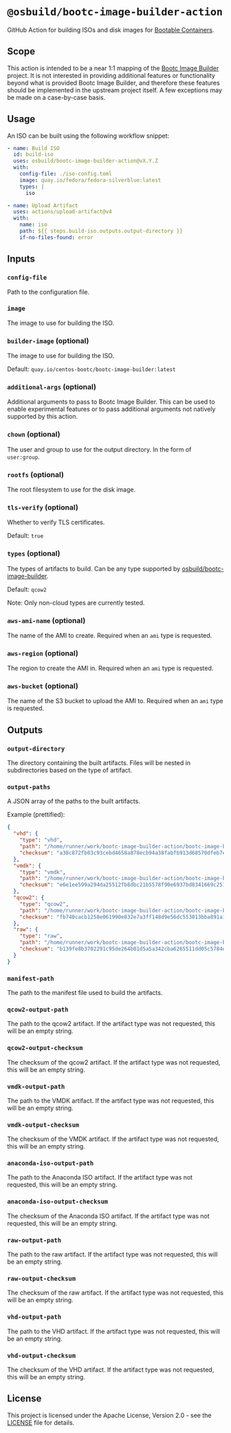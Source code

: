 # `@osbuild/bootc-image-builder-action`

GitHub Action for building ISOs and disk images for
[Bootable Containers](https://bootc-dev.github.io/bootc/).

## Scope

This action is intended to be a near 1:1 mapping of the
[Bootc Image Builder](https://github.com/osbuild/bootc-image-builder/) project.
It is not interested in providing additional features or functionality beyond
what is provided Bootc Image Builder, and therefore these features should be
implemented in the upstream project itself. A few exceptions may be made on a
case-by-case basis.

## Usage

An ISO can be built using the following workflow snippet:

```yaml
- name: Build ISO
  id: build-iso
  uses: osbuild/bootc-image-builder-action@vX.Y.Z
  with:
    config-file: ./iso-config.toml
    image: quay.io/fedora/fedora-silverblue:latest
    types: |
      iso

- name: Upload Artifact
  uses: actions/upload-artifact@v4
  with:
    name: iso
    path: ${{ steps.build-iso.outputs.output-directory }}
    if-no-files-found: error
```

## Inputs

### `config-file`

Path to the configuration file.

### `image`

The image to use for building the ISO.

### `builder-image` (optional)

The image to use for building the ISO.

Default: `quay.io/centos-bootc/bootc-image-builder:latest`

### `additional-args` (optional)

Additional arguments to pass to Bootc Image Builder. This can be used to enable
experimental features or to pass additional arguments not natively supported by
this action.

### `chown` (optional)

The user and group to use for the output directory. In the form of `user:group`.

### `rootfs` (optional)

The root filesystem to use for the disk image.

### `tls-verify` (optional)

Whether to verify TLS certificates.

Default: `true`

### `types` (optional)

The types of artifacts to build. Can be any type supported by
[osbuild/bootc-image-builder](https://github.com/osbuild/bootc-image-builder).

Default: `qcow2`

Note: Only non-cloud types are currently tested.

### `aws-ami-name` (optional)

The name of the AMI to create. Required when an `ami` type is requested.

### `aws-region` (optional)

The region to create the AMI in. Required when an `ami` type is requested.

### `aws-bucket` (optional)

The name of the S3 bucket to upload the AMI to. Required when an `ami` type is
requested.

## Outputs

### `output-directory`

The directory containing the built artifacts. Files will be nested in
subdirectories based on the type of artifact.

### `output-paths`

A JSON array of the paths to the built artifacts.

Example (prettified):

```json
{
  "vhd": {
    "type": "vhd",
    "path": "/home/runner/work/bootc-image-builder-action/bootc-image-builder-action/output/vpc/disk.vhd",
    "checksum": "a38c872fb03c93cebd4658a878ecb94a38fabfb913d68570dfeb7e6c39134732"
  },
  "vmdk": {
    "type": "vmdk",
    "path": "/home/runner/work/bootc-image-builder-action/bootc-image-builder-action/output/vmdk/disk.vmdk",
    "checksum": "e6e1ee599a294da25512fb8dbc21b5578f90e6937bd8341669c251a6f64407e1"
  },
  "qcow2": {
    "type": "qcow2",
    "path": "/home/runner/work/bootc-image-builder-action/bootc-image-builder-action/output/qcow2/disk.qcow2",
    "checksum": "fb740cacb1258e061990e832e7a3ff148d9e56dc553013bba891a1f12fd8e73b"
  },
  "raw": {
    "type": "raw",
    "path": "/home/runner/work/bootc-image-builder-action/bootc-image-builder-action/output/image/disk.raw",
    "checksum": "b139fe8b3702291c95de264b01d5a5a342cba6265511dd05c5784dbbdb37a268"
  }
}
```

### `manifest-path`

The path to the manifest file used to build the artifacts.

### `qcow2-output-path`

The path to the qcow2 artifact. If the artifact type was not requested, this
will be an empty string.

### `qcow2-output-checksum`

The checksum of the qcow2 artifact. If the artifact type was not requested, this
will be an empty string.

### `vmdk-output-path`

The path to the VMDK artifact. If the artifact type was not requested, this will
be an empty string.

### `vmdk-output-checksum`

The checksum of the VMDK artifact. If the artifact type was not requested, this
will be an empty string.

### `anaconda-iso-output-path`

The path to the Anaconda ISO artifact. If the artifact type was not requested,
this will be an empty string.

### `anaconda-iso-output-checksum`

The checksum of the Anaconda ISO artifact. If the artifact type was not
requested, this will be an empty string.

### `raw-output-path`

The path to the raw artifact. If the artifact type was not requested, this will
be an empty string.

### `raw-output-checksum`

The checksum of the raw artifact. If the artifact type was not requested, this
will be an empty string.

### `vhd-output-path`

The path to the VHD artifact. If the artifact type was not requested, this will
be an empty string.

### `vhd-output-checksum`

The checksum of the VHD artifact. If the artifact type was not requested, this
will be an empty string.

## License

This project is licensed under the Apache License, Version 2.0 - see the
[LICENSE](./LICENSE) file for details.
